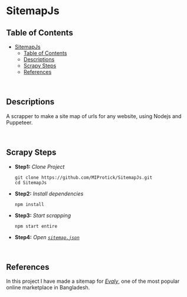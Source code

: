 # SitemapJs

## Table of Contents
- [SitemapJs](#sitemapjs)
  - [Table of Contents](#table-of-contents)
  - [Descriptions](#descriptions)
  - [Scrapy Steps](#scrapy-steps)
  - [References](#references)

&nbsp;
## Descriptions 

A scrapper to make a site map of urls for any website, using Nodejs and Puppeteer.

&nbsp;
## Scrapy Steps 

* **Step1:** *Clone Project*
  ```
  git clone https://github.com/MIProtick/SitemapJs.git
  cd SitemapJs
  ``` 
* **Step2:** *Install dependencies*
  ```
  npm install
  ```
* **Step3:** *Start scrapping*
  ```
  npm start entire
  ```
* **Step4:** *Open [`sitemap.json`](./sitemap.json)*

&nbsp;
## References 
In this project I have made a sitemap for *[Evaly](https://evaly.com.bd/)*, one of the most popular online marketplace in Bangladesh.
